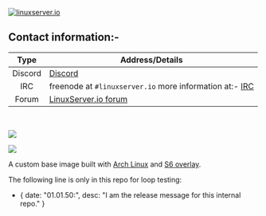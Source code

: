 <!-- DO NOT EDIT THIS FILE MANUALLY -->
<!-- Please read https://github.com/linuxserver/docker-baseimage-arch/blob/master/.github/CONTRIBUTING.md -->
[linuxserverurl]: https://linuxserver.io
[forumurl]: https://forum.linuxserver.io
[ircurl]: https://www.linuxserver.io/irc/
[appurl]: https://archlinux.org/

[![linuxserver.io](https://raw.githubusercontent.com/linuxserver/docker-templates/master/linuxserver.io/img/linuxserver_medium.png?v=4&s=4000)][linuxserverurl]

## Contact information:-

| Type | Address/Details |
| :---: | --- |
| Discord | [Discord](https://discord.gg/YWrKVTn) |
| IRC | freenode at `#linuxserver.io` more information at:- [IRC][ircurl]
| Forum | [LinuxServer.io forum][forumurl] |

&nbsp;
&nbsp;

[![](https://images.microbadger.com/badges/image/lsiobase/arch.svg)](https://microbadger.com/images/lsiobase/arch "Get your own image badge on microbadger.com")

[![](https://raw.githubusercontent.com/linuxserver/docker-templates/master/linuxserver.io/img/Dockerfile-Link-green.png)](https://github.com/linuxserver/docker-baseimage-arch/blob/master/Dockerfile)

A custom base image built with [Arch Linux][appurl] and [S6 overlay](https://github.com/just-containers/s6-overlay).

The following line is only in this repo for loop testing:

- { date: "01.01.50:", desc: "I am the release message for this internal repo." }
